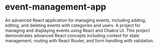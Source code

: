 # event-management-app
An advanced React application for managing events, including adding, editing, and deleting events with categories and users.
A project for managing and displaying events using React and Chakra UI. This project demonstrates advanced React concepts including context for state management, routing with React Router, and form handling with validation.
